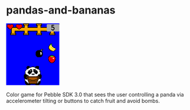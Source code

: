 # pandas-and-bananas

![screenshot](screenshots/screenshot.png)

Color game for Pebble SDK 3.0 that sees the user controlling a panda via
accelerometer tilting or buttons to catch fruit and avoid bombs.
